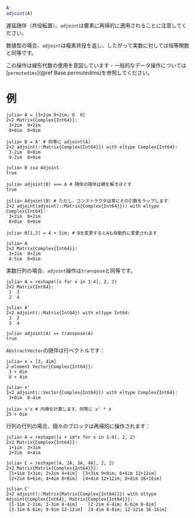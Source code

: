 ```julia
A'
adjoint(A)
```

遅延随伴（共役転置）。`adjoint`は要素に再帰的に適用されることに注意してください。

数値型の場合、`adjoint`は複素共役を返し、したがって実数に対しては恒等関数と同等です。

この操作は線形代数の使用を意図しています - 一般的なデータ操作については[`permutedims`](@ref Base.permutedims)を参照してください。

# 例

```jldoctest
julia> A = [3+2im 9+2im; 0  0]
2×2 Matrix{Complex{Int64}}:
 3+2im  9+2im
 0+0im  0+0im

julia> B = A' # 同等に adjoint(A)
2×2 adjoint(::Matrix{Complex{Int64}}) with eltype Complex{Int64}:
 3-2im  0+0im
 9-2im  0+0im

julia> B isa Adjoint
true

julia> adjoint(B) === A # 随伴の随伴は親を解きほぐす
true

julia> Adjoint(B) # ただし、コンストラクタは常にその引数をラップします
2×2 adjoint(adjoint(::Matrix{Complex{Int64}})) with eltype Complex{Int64}:
 3+2im  9+2im
 0+0im  0+0im

julia> B[1,2] = 4 + 5im; # Bを変更するとAも自動的に変更されます

julia> A
2×2 Matrix{Complex{Int64}}:
 3+2im  9+2im
 4-5im  0+0im
```

実数行列の場合、`adjoint`操作は`transpose`と同等です。

```jldoctest
julia> A = reshape([x for x in 1:4], 2, 2)
2×2 Matrix{Int64}:
 1  3
 2  4

julia> A'
2×2 adjoint(::Matrix{Int64}) with eltype Int64:
 1  2
 3  4

julia> adjoint(A) == transpose(A)
true
```

`AbstractVector`の随伴は行ベクトルです：

```jldoctest
julia> x = [3, 4im]
2-element Vector{Complex{Int64}}:
 3 + 0im
 0 + 4im

julia> x'
1×2 adjoint(::Vector{Complex{Int64}}) with eltype Complex{Int64}:
 3+0im  0-4im

julia> x'x # 内積を計算します、同等に x' * x
25 + 0im
```

行列の行列の場合、個々のブロックは再帰的に操作されます：

```jldoctest
julia> A = reshape([x + im*x for x in 1:4], 2, 2)
2×2 Matrix{Complex{Int64}}:
 1+1im  3+3im
 2+2im  4+4im

julia> C = reshape([A, 2A, 3A, 4A], 2, 2)
2×2 Matrix{Matrix{Complex{Int64}}}:
 [1+1im 3+3im; 2+2im 4+4im]  [3+3im 9+9im; 6+6im 12+12im]
 [2+2im 6+6im; 4+4im 8+8im]  [4+4im 12+12im; 8+8im 16+16im]

julia> C'
2×2 adjoint(::Matrix{Matrix{Complex{Int64}}}) with eltype Adjoint{Complex{Int64}, Matrix{Complex{Int64}}}:
 [1-1im 2-2im; 3-3im 4-4im]    [2-2im 4-4im; 6-6im 8-8im]
 [3-3im 6-6im; 9-9im 12-12im]  [4-4im 8-8im; 12-12im 16-16im]
```
